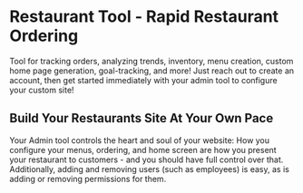 # Restaurant Tool - Rapid Restaurant Ordering
Tool for tracking orders, analyzing trends, inventory, menu creation, custom home page generation, goal-tracking, and more! Just reach out to create an account, then get started immediately with your admin tool to configure your custom site!

## Build Your Restaurants Site At Your Own Pace

Your Admin tool controls the heart and soul of your website: How you configure your menus, ordering, and home screen are how you present your restaurant to customers - and you should have full control over that. Additionally, adding and removing users (such as employees) is easy, as is adding or removing permissions for them.
